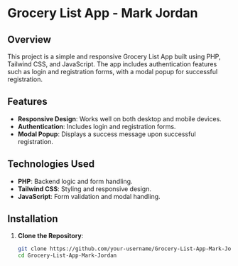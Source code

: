 # Grocery List App - Mark Jordan

## Overview
This project is a simple and responsive Grocery List App built using PHP, Tailwind CSS, and JavaScript. The app includes authentication features such as login and registration forms, with a modal popup for successful registration.

## Features
- **Responsive Design**: Works well on both desktop and mobile devices.
- **Authentication**: Includes login and registration forms.
- **Modal Popup**: Displays a success message upon successful registration.

## Technologies Used
- **PHP**: Backend logic and form handling.
- **Tailwind CSS**: Styling and responsive design.
- **JavaScript**: Form validation and modal handling.

## Installation
1. **Clone the Repository**:
   ```sh
   git clone https://github.com/your-username/Grocery-List-App-Mark-Jordan.git
   cd Grocery-List-App-Mark-Jordan
   ```
